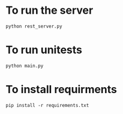 # To run the server
`python rest_server.py`
# To run unitests
`python main.py`
# To install requirments
`pip install -r requirements.txt`